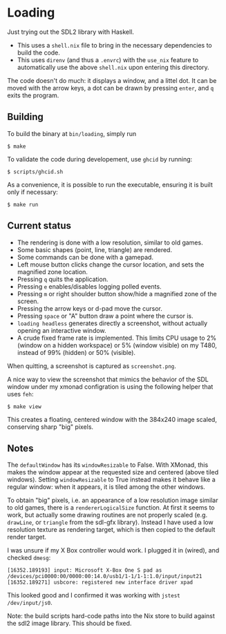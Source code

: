 # Loading

Just trying out the SDL2 library with Haskell.

- This uses a `shell.nix` file to bring in the necessary dependencies to build
  the code.
- This uses `direnv` (and thus a `.envrc`) with the `use_nix` feature to
  automatically use the above `shell.nix` upon entering this directory.

The code doesn't do much: it displays a window, and a littel dot. It can be
moved with the arrow keys, a dot can be drawn by pressing `enter`, and `q`
exits the program.


## Building

To build the binary at `bin/loading`, simply run

```
$ make
```

To validate the code during developement, use `ghcid` by running:

```
$ scripts/ghcid.sh
```

As a convenience, it is possible to run the executable, ensuring it is built
only if necessary:

```
$ make run
```


## Current status

- The rendering is done with a low resolution, similar to old games.
- Some basic shapes (point, line, triangle) are rendered.
- Some commands can be done with a gamepad.
- Left mouse button clicks change the cursor location, and sets the magnified
  zone location.
- Pressing `q` quits the application.
- Pressing `e` enables/disables logging polled events.
- Pressing `m` or right shoulder button show/hide a magnified zone of the
  screen.
- Pressing the arrow keys or d-pad move the cursor.
- Pressing `space` or "A" button draw a point where the cursor is.
- `loading headless` generates directly a screenshot, without actually opening
  an interactive window.
- A crude fixed frame rate is implemented. This limits CPU usage to 2% (window
  on a hidden workspace) or 5% (window visible) on my T480, instead of 99%
  (hidden) or 50% (visible).

When quitting, a screenshot is captured as `screenshot.png`.

A nice way to view the screenshot that mimics the behavior of the SDL window
under my xmonad configration is using the following helper that uses `feh`:

```
$ make view
```

This creates a floating, centered window with the 384x240 image scaled,
conserving sharp "big" pixels.


## Notes

The `defaultWindow` has its `windowResizable` to False. With XMonad, this makes
the window appear at the requested size and centered (above tiled windows).
Setting `windowResizable` to True instead makes it behave like a regular
window: when it appears, it is tiled among the other windows.

To obtain "big" pixels, i.e. an appearance of a low resolution image similar to
old games, there is a `rendererLogicalSize` function. At first it seems to
work, but actually some drawing routines are not properly scaled (e.g.
`drawLine`, or `triangle` from the sdl-gfx library). Instead I have used a low
resolution texture as rendering target, which is then copied to the default
render target.

I was unsure if my X Box controller would work. I plugged it in (wired), and
checked `dmesg`:

```
[16352.189193] input: Microsoft X-Box One S pad as /devices/pci0000:00/0000:00:14.0/usb1/1-1/1-1:1.0/input/input21
[16352.189271] usbcore: registered new interface driver xpad
```

This looked good and I confirmed it was working with `jstest /dev/input/js0`.

Note: the build scripts hard-code paths into the Nix store to build against the
sdl2 image library. This should be fixed.
